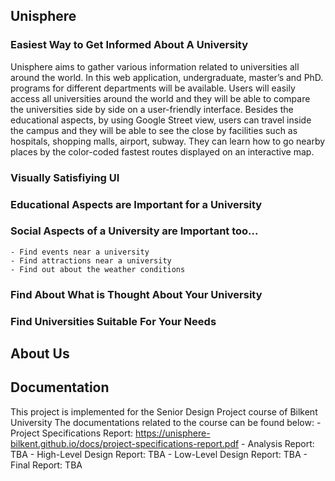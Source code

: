 ## Unisphere

### Easiest Way to Get Informed About A University
Unisphere aims to gather various information related to universities all around the world. In this web application, undergraduate, master’s and PhD. programs for different departments will be available. Users will easily access all universities around the world and they will be able to compare the universities side by side on a user-friendly interface. Besides the educational aspects, by using Google Street view, users can travel inside the campus and they will be able to see the close by facilities such as hospitals, shopping malls, airport, subway. They can learn how to go nearby places by the color-coded fastest routes displayed on an interactive map.

### Visually Satisfiying UI

### Educational Aspects are Important for a University

### Social Aspects of a University are Important too...
    - Find events near a university
    - Find attractions near a university
    - Find out about the weather conditions

### Find About What is Thought About Your University 

### Find Universities Suitable For Your Needs

## About Us

## Documentation
This project is implemented for the Senior Design Project course of Bilkent University
The documentations related to the course can be found below:
    - Project Specifications Report: https://unisphere-bilkent.github.io/docs/project-specifications-report.pdf
    - Analysis Report: TBA
    - High-Level Design Report: TBA
    - Low-Level Design Report: TBA
    - Final Report: TBA

